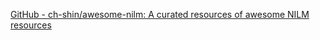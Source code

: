 
[GitHub - ch-shin/awesome-nilm: A curated resources of awesome NILM resources](https://github.com/ch-shin/awesome-nilm)
